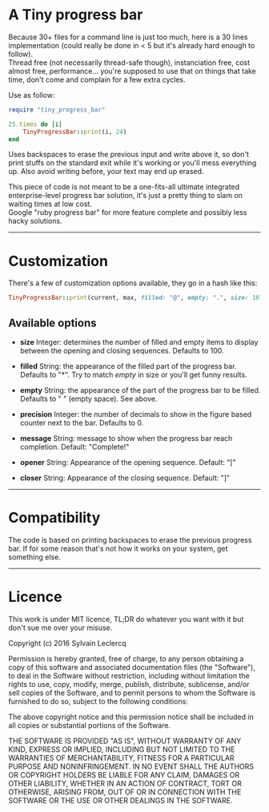 A Tiny progress bar
===

Because 30+ files for a command line is just too much, here is a 30 lines implementation (could really be done in < 5 but it's already hard enough to follow). <br/>
Thread free (not necessarily thread-safe though), instanciation free, cost almost free, performance... you're supposed to use that on things that take time, don't come and complain for a few extra cycles. 

Use as follow:
```ruby
require "tiny_progress_bar"

25.times do |i|
	TinyProgressBar::print(i, 24)
end
```

Uses backspaces to erase the previous input and write above it, so don't print stuffs on the standard exit while it's working or you'll mess everything up. Also avoid writing before, your text may end up erased.

This piece of code is not meant to be a one-fits-all ultimate integrated enterprise-level progress bar solution, it's just a pretty thing to slam on waiting times at low cost.<br/>
Google "ruby progress bar" for more feature complete and possibly less hacky solutions. 
______
Customization
===
There's a few of customization options available, they go in a hash like this:
```ruby
TinyProgressBar::print(current, max, filled: "@", empty: ".", size: 10)
```

Available options
---
* **size** 
   Integer: determines the number of filled and empty items to display between the opening and closing sequences. Defaults to 100.

* **filled** 
   String: the appearance of the filled part of the progress bar. Defaults to "\*". Try to match _empty_ in size or you'll get funny results. 

* **empty** 
   String: the appearance of the part of the progress bar to be filled. Defaults to " " (empty space). See above. 

* **precision** 
   Integer: the number of decimals to show in the figure based counter next to the bar. Defaults to 0. 

* **message** 
   String: message to show when the progress bar reach completion. Default: "Complete!"

* **opener** 
   String: Appearance of the opening sequence. Default: "["

* **closer** 
   String: Appearance of the closing sequence. Default: "]"
   
   
___


Compatibility
===
The code is based on printing backspaces to erase the previous progress bar. If for some reason that's not how it works on your system, get something else.


___


Licence
===
This work is under MIT licence, TL;DR do whatever you want with it but don't sue me over your misuse.

Copyright (c) 2016 Sylvain Leclercq

Permission is hereby granted, free of charge, to any person obtaining a copy of this software and associated documentation files (the "Software"), to deal in the Software without restriction, including without limitation the rights to use, copy, modify, merge, publish, distribute, sublicense, and/or sell copies of the Software, and to permit persons to whom the Software is furnished to do so, subject to the following conditions:

The above copyright notice and this permission notice shall be included in all copies or substantial portions of the Software.

THE SOFTWARE IS PROVIDED "AS IS", WITHOUT WARRANTY OF ANY KIND, EXPRESS OR IMPLIED, INCLUDING BUT NOT LIMITED TO THE WARRANTIES OF MERCHANTABILITY, FITNESS FOR A PARTICULAR PURPOSE AND NONINFRINGEMENT. IN NO EVENT SHALL THE AUTHORS OR COPYRIGHT HOLDERS BE LIABLE FOR ANY CLAIM, DAMAGES OR OTHER LIABILITY, WHETHER IN AN ACTION OF CONTRACT, TORT OR OTHERWISE, ARISING FROM, OUT OF OR IN CONNECTION WITH THE SOFTWARE OR THE USE OR OTHER DEALINGS IN THE SOFTWARE.
